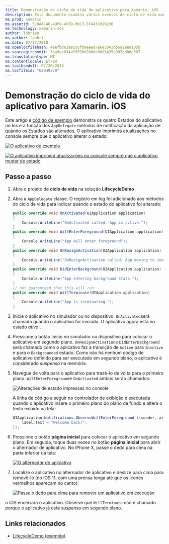 ```yaml
---
title: Demonstração do ciclo de vida do aplicativo para Xamarin. iOS
description: Este documento examina vários eventos de ciclo de vida manipulados pelo representante do aplicativo em um aplicativo iOS, demonstrando quando e como esses eventos são tratados.
ms.prod: xamarin
ms.assetid: 5C8AACA6-49F8-4C6D-99C3-5F443C01B230
ms.technology: xamarin-ios
author: lobrien
ms.author: laobri
ms.date: 07/17/2018
ms.openlocfilehash: 4eefbd63a91c6fd9eeed7a6e5043db5a2ee9105b
ms.sourcegitcommit: 3ea9ee034af9790d2b0dc0893435e997bd06e587
ms.translationtype: MT
ms.contentlocale: pt-BR
ms.lasthandoff: 07/30/2019
ms.locfileid: "68649370"
---
```

# <a name="application-lifecycle-demo-for-xamarinios"></a>Demonstração do ciclo de vida do aplicativo para Xamarin. iOS

Este artigo e [código de exemplo](https://docs.microsoft.com/samples/xamarin/ios-samples/lifecycledemo) demonstra os quatro Estados do aplicativo no Ios e a função dos `AppDelegate` métodos de notificação da aplicação de quando os Estados são alterados. O aplicativo imprimirá atualizações no console sempre que o aplicativo alterar o estado:

[![](application-lifecycle-demo-images/image3-sml.png "O aplicativo de exemplo")](application-lifecycle-demo-images/image3.png#lightbox)

[![](application-lifecycle-demo-images/image4.png "O aplicativo imprimirá atualizações no console sempre que o aplicativo mudar de estado")](application-lifecycle-demo-images/image4.png#lightbox)

## <a name="walkthrough"></a>Passo a passo

1. Abra o projeto de **ciclo de vida** na solução **LifecycleDemo** .
1. Abra a `AppDelegate` classe. O registro em log foi adicionado aos métodos do ciclo de vida para indicar quando o estado do aplicativo foi alterado:

    ```csharp
    public override void OnActivated(UIApplication application)
    {
        Console.WriteLine("OnActivated called, App is active.");
    }
    public override void WillEnterForeground(UIApplication application)
    {
        Console.WriteLine("App will enter foreground");
    }
    public override void OnResignActivation(UIApplication application)
    {
        Console.WriteLine("OnResignActivation called, App moving to inactive state.");
    }
    public override void DidEnterBackground(UIApplication application)
    {
        Console.WriteLine("App entering background state.");
    }
    // not guaranteed that this will run
    public override void WillTerminate(UIApplication application)
    {
        Console.WriteLine("App is terminating.");
    }
    ```

1. Inicie o aplicativo no simulador ou no dispositivo. `OnActivated`será chamado quando o aplicativo for iniciado. O aplicativo agora está no estado _ativo_ .
1. Pressione o botão Início no simulador ou dispositivo para colocar o aplicativo em segundo plano. `OnResignActivation`e `DidEnterBackground` será chamado como o aplicativo faz a transição de `Active` para `Inactive` e para o `Backgrounded` estado. Como não há nenhum código de aplicativo definido para ser executado em segundo plano, o aplicativo é considerado _suspenso_ na memória.
1. Navegue de volta para o aplicativo para trazê-lo de volta para o primeiro plano. `WillEnterForeground`e `OnActivated` ambos serão chamados:

    ![](application-lifecycle-demo-images/image4.png "Alterações de estado impressas no console")

    A linha de código a seguir no controlador de exibição é executada quando o aplicativo insere o primeiro plano do plano de fundo e altera o texto exibido na tela:

    ```csharp
    UIApplication.Notifications.ObserveWillEnterForeground ((sender, args) => {
        label.Text = "Welcome back!";
    });
    ```

1. Pressione o botão **página inicial** para colocar o aplicativo em segundo plano. Em seguida, toque duas vezes no botão **página inicial** para abrir o alternador de aplicativo. No iPhone X, passe o dedo para cima na parte inferior da tela:

    [![O alternador de aplicativo](application-lifecycle-demo-images/app-switcher-sml.png "O alternador de aplicativo")](application-lifecycle-demo-images/app-switcher.png#lightbox)
  
1. Localize o aplicativo no alternador de aplicativo e deslize para cima para removê-lo (no iOS 11, com uma prensa longa até que os ícones vermelhos apareçam no canto):

    [![Passe o dedo para cima para remover um aplicativo em execução](application-lifecycle-demo-images/app-switcher-swipe-sml.png "Passe o dedo para cima para remover um aplicativo em execução")](application-lifecycle-demo-images/app-switcher-swipe.png#lightbox)

o iOS encerrará o aplicativo. Observe que `WillTerminate` não é chamado porque o aplicativo já está _suspenso_ em segundo plano.

## <a name="related-links"></a>Links relacionados

- [LifecycleDemo (exemplo)](https://docs.microsoft.com/samples/xamarin/ios-samples/lifecycledemo)
